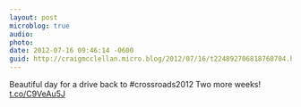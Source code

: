 ```yaml
---
layout: post
microblog: true
audio: 
photo: 
date: 2012-07-16 09:46:14 -0600
guid: http://craigmcclellan.micro.blog/2012/07/16/t224892706818760704.html
---
```

Beautiful day for a drive back to #crossroads2012 Two more weeks! [t.co/C9VeAu5J](http://t.co/C9VeAu5J)
